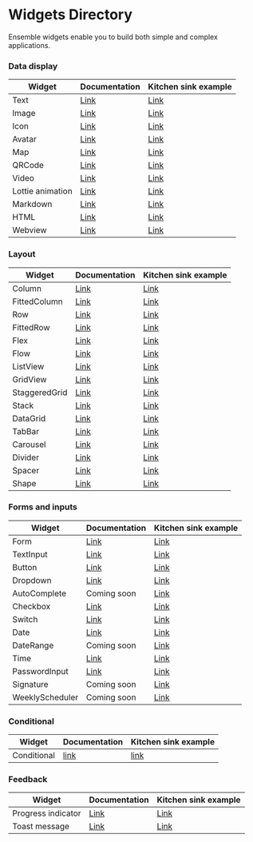 # Widgets Directory

Ensemble widgets enable you to build both simple and complex applications.

### Data display

| Widget           | Documentation                      | Kitchen sink example                                                                                                       |
|------------------|------------------------------------| -------------------------------------------------------------------------------------------------------------------------- |
| Text             | [Link](/widgets/text)     | [Link](https://studio.ensembleui.com/app/e24402cb-75e2-404c-866c-29e6c3dd7992/screen/c87f8b09-58e2-4c2f-99a1-cbbe9e25e9a5) |
| Image            | [Link](/widgets/Image)    | [Link](https://studio.ensembleui.com/app/e24402cb-75e2-404c-866c-29e6c3dd7992/screen/7c7a3ffe-68ef-4e99-b9d1-4b5cee166233) |
| Icon             | [Link](/widgets/Icon)     | [Link](https://studio.ensembleui.com/app/e24402cb-75e2-404c-866c-29e6c3dd7992/screen/e7c686f5-b8a2-4670-9e6e-8fdb0fea768e) |
| Avatar           | [Link](/widgets/avatar)   | [Link](https://studio.ensembleui.com/app/e24402cb-75e2-404c-866c-29e6c3dd7992/screen/kJ9eqI5BPL30IwjnEDdJ) |
| Map              | [Link](/widgets/Map)      | [Link](https://studio.ensembleui.com/app/e24402cb-75e2-404c-866c-29e6c3dd7992/screen/36e52d1a-39c5-4a6b-b064-2be6cfe3cf7b) |
| QRCode           | [Link](/widgets/qrcode)   | [Link](https://studio.ensembleui.com/app/e24402cb-75e2-404c-866c-29e6c3dd7992/screen/f4921ba2-9f3d-4c33-8848-4df29a5e7a4d) |
| Video            | [Link](/widgets/video)    | [Link](https://studio.ensembleui.com/app/e24402cb-75e2-404c-866c-29e6c3dd7992/screen/fce92bbb-af8e-403d-bf2d-c10926cc89a0) |
| Lottie animation | [Link](/widgets/lottie)   | [Link](https://studio.ensembleui.com/app/e24402cb-75e2-404c-866c-29e6c3dd7992/screen/576f3004-83e6-429d-b256-628d85e05f7f) |
| Markdown         | [Link](/widgets/markdown) | [Link](https://studio.ensembleui.com/app/e24402cb-75e2-404c-866c-29e6c3dd7992/screen/6b6d9c3d-359b-4768-99a5-3f087a64387c) |
| HTML             | [Link](/widgets/html)     | [Link](https://studio.ensembleui.com/app/e24402cb-75e2-404c-866c-29e6c3dd7992/screen/ZhTBody9YozadVvTlhW0)                 |
| Webview          | [Link](/widgets/webview)  | [Link](https://studio.ensembleui.com/app/e24402cb-75e2-404c-866c-29e6c3dd7992/screen/22c8d57d-a906-4d11-873d-161fd6c56c0a) |

### Layout

| Widget        | Documentation                              | Kitchen sink example                                                                                                       |
| ------------- | ------------------------------------------ | -------------------------------------------------------------------------------------------------------------------------- |
| Column        | [Link](/widgets/column)           | [Link](https://studio.ensembleui.com/app/e24402cb-75e2-404c-866c-29e6c3dd7992/screen/90a8e4df-5eab-4473-ba10-2ecffc9596b0) |
| FittedColumn  | [Link](/widgets/fitted-column)    | [Link](https://studio.ensembleui.com/app/e24402cb-75e2-404c-866c-29e6c3dd7992/screen/hRFxxoaBePQaLfmoBiIb)                 |
| Row           | [Link](/widgets/row)              | [Link](https://studio.ensembleui.com/app/e24402cb-75e2-404c-866c-29e6c3dd7992/screen/4bd0d453-c243-429d-a562-93cbc9db38e3) |
| FittedRow     | [Link](/widgets/fitted-row)       | [Link](https://studio.ensembleui.com/app/e24402cb-75e2-404c-866c-29e6c3dd7992/screen/fvSONumk7npuTDmIWwis)                 |
| Flex          | [Link](/widgets/flex)             | [Link](https://studio.ensembleui.com/app/e24402cb-75e2-404c-866c-29e6c3dd7992/screen/R3KgxV3UPWb4TjoiPI0U)                 |
| Flow          | [Link](/widgets/flow)             | [Link](https://studio.ensembleui.com/app/e24402cb-75e2-404c-866c-29e6c3dd7992/screen/3e901fb8-a0e8-4f52-979b-7f5f2547e650) |
| ListView      | [Link](/widgets/listview)         | [Link](https://studio.ensembleui.com/app/e24402cb-75e2-404c-866c-29e6c3dd7992/screen/w0Wmu9ZMP4csk7IELSx3)                 |
| GridView      | [Link](/widgets/gridview)         | [Link](https://studio.ensembleui.com/app/e24402cb-75e2-404c-866c-29e6c3dd7992/screen/DX5j2WVQFabmxD9FCD5h)                 |
| StaggeredGrid | [Link](/widgets/staggeredgrid.md) | [Link](https://studio.ensembleui.com/app/e24402cb-75e2-404c-866c-29e6c3dd7992/screen/a9iIs4wvgqDOhU4rN6GR)                 |
| Stack         | [Link](/widgets/stack)            | [Link](https://studio.ensembleui.com/app/e24402cb-75e2-404c-866c-29e6c3dd7992/screen/572ecf3b-b9f2-46f4-960f-ff438e5fa1dc) |
| DataGrid      | [Link](/widgets/datagrid)         | [Link](https://studio.ensembleui.com/app/e24402cb-75e2-404c-866c-29e6c3dd7992/screen/c5940e18-f2c1-4318-8e68-a678a6ae7247) |
| TabBar        | [Link](/widgets/tabbar)           | [Link](https://studio.ensembleui.com/app/e24402cb-75e2-404c-866c-29e6c3dd7992/screen/cebd491d-7d90-43f4-9f17-b8575de441ca) |
| Carousel      | [Link](/widgets/carousel)         | [Link](https://studio.ensembleui.com/app/e24402cb-75e2-404c-866c-29e6c3dd7992/screen/2e1d88b1-f281-4c2c-9bb1-bd18016d2b8c) |
| Divider       | [Link](/widgets/divider)          | [Link](https://studio.ensembleui.com/app/e24402cb-75e2-404c-866c-29e6c3dd7992/screen/4a893a2e-5bde-400c-b974-b25b497d31a5) |
| Spacer        | [Link](/widgets/spacer)           | [Link](https://studio.ensembleui.com/app/e24402cb-75e2-404c-866c-29e6c3dd7992/screen/1d7e42a9-5bbc-4b4b-9a02-8c102234ee05) |
| Shape         | [Link](/widgets/shape)            | [Link](https://studio.ensembleui.com/app/e24402cb-75e2-404c-866c-29e6c3dd7992/screen/Lg2nljyD46n2hiAUlBMP)                 |

### Forms and inputs

| Widget          | Documentation                           | Kitchen sink example                                                                                                       |
| --------------- | --------------------------------------- | -------------------------------------------------------------------------------------------------------------------------- |
| Form            | [Link](/widgets/form)          | [Link](https://studio.ensembleui.com/app/e24402cb-75e2-404c-866c-29e6c3dd7992/screen/3107baf6-dfc3-42cd-b617-61c37b31f31e) |
| TextInput       | [Link](/widgets/textinput)     | [Link](https://studio.ensembleui.com/app/e24402cb-75e2-404c-866c-29e6c3dd7992/screen/abc081b1-bcb4-4db6-ae55-7987cb6c418e) |
| Button          | [Link](/widgets/button)        | [Link](https://studio.ensembleui.com/app/e24402cb-75e2-404c-866c-29e6c3dd7992/screen/09c1087b-f9ee-4a8c-9286-e0e881184c07) |
| Dropdown        | [Link](/widgets/dropdown)      | [Link](https://studio.ensembleui.com/app/e24402cb-75e2-404c-866c-29e6c3dd7992/screen/fb8d28a2-834e-40a9-8419-155272fb0191) |
| AutoComplete    | Coming soon                             | [Link](https://studio.ensembleui.com/app/e24402cb-75e2-404c-866c-29e6c3dd7992/screen/3tBTU9CUTu0IegpytNYa)                 |
| Checkbox        | [Link](/widgets/checkbox)      | [Link](https://studio.ensembleui.com/app/e24402cb-75e2-404c-866c-29e6c3dd7992/screen/21f43d9b-db21-40fe-9c2f-806267e6c412) |
| Switch          | [Link](/widgets/switch)        | [Link](https://studio.ensembleui.com/app/e24402cb-75e2-404c-866c-29e6c3dd7992/screen/3f4ba37a-0e6a-46a1-9b78-e4e04c84937d) |
| Date            | [Link](/widgets/date)          | [Link](https://studio.ensembleui.com/app/e24402cb-75e2-404c-866c-29e6c3dd7992/screen/e7zOy8oX5dxQU7kD5IO4)                 |
| DateRange       | Coming soon                             | [Link](https://studio.ensembleui.com/app/e24402cb-75e2-404c-866c-29e6c3dd7992/screen/b45c5576-ec22-4b04-832f-6dd7571dd20f) |
| Time            | [Link](/widgets/time)          | [Link](https://studio.ensembleui.com/app/e24402cb-75e2-404c-866c-29e6c3dd7992/screen/yNHLPObY1wWgCpg0sgoW)                 |
| PasswordInput   | [Link](/widgets/passwordinput) | [Link](https://studio.ensembleui.com/app/e24402cb-75e2-404c-866c-29e6c3dd7992/screen/218fa244-f0cd-4d17-91e6-7c099bbedede) |
| Signature       | Coming soon                             | [Link](https://studio.ensembleui.com/app/e24402cb-75e2-404c-866c-29e6c3dd7992/screen/70eb8a13-e7df-4778-b7e6-57df17b032a0) |
| WeeklyScheduler | Coming soon                             | [Link](https://studio.ensembleui.com/app/e24402cb-75e2-404c-866c-29e6c3dd7992/screen/244ce957-98ed-4db8-a5a7-ee587d6dfe0b) |

### Conditional

| Widget      | Documentation                         | Kitchen sink example                                                                                                                                                                   |
| ----------- | ------------------------------------- | -------------------------------------------------------------------------------------------------------------------------------------------------------------------------------------- |
| Conditional | [link](/widgets/conditional) | [link](https://studio.ensembleui.com/app/e24402cb-75e2-404c-866c-29e6c3dd7992/screen/XljPegGrdieyKjy16URC?propertyPanelEnabled=true&instantPreviewDisabled=false&editorV2Enabled=true) |

### Feedback

| Widget             | Documentation                                                     | Kitchen sink example                                                                                                       |
| ------------------ | ----------------------------------------------------------------- | -------------------------------------------------------------------------------------------------------------------------- |
| Progress indicator | [Link](/widgets/progressindicator)                       | [Link](https://studio.ensembleui.com/app/e24402cb-75e2-404c-866c-29e6c3dd7992/screen/c2c248f2-a289-40d3-acd5-65a1a7f3c5a2) |
| Toast message      | [Link](/actions/show-toast) | [Link](https://studio.ensembleui.com/app/e24402cb-75e2-404c-866c-29e6c3dd7992/screen/9a576805-019a-4bd3-953f-3c623fbfb905) |
